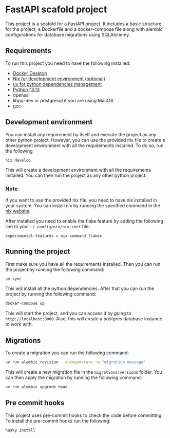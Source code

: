 # FastAPI scafold project

This project is a scafold for a FastAPI project. It includes a basic structure for the project, a Dockerfile and a 
docker-compose file along with alembic configurations for database migrations using SQLAlchemy.

## Requirements

To run this project you need to have the following installed:

- [Docker Desktop](https://docs.docker.com/desktop/)
- [Nix for development environment (optional)](https://nixos.org/download/)
- [uv for python dependencies management](https://docs.astral.sh/uv/getting-started/installation/)
- [Python ^3.13](https://www.python.org/downloads/)
- openssl
- libpq-dev or postgresql if you are using MacOS
- gcc

## Development environment

You can install any requirement by itself and execute the project as any other python project. However, you can use the
provided nix file to create a development environment with all the requirements installed. To do so, run the following

```bash
nix develop
```

This will create a development environment with all the requirements installed. You can then run the project as any other
python project.

### Note

If you want to use the provided nix file, you need to have nix installed in your system. You can install nix by running 
the specified command in the [nix website](https://nixos.org/download/).

After installed you need to enable the flake feature by adding the following line to your `~/.config/nix/nix.conf` file:

```text
experimental-features = nix-command flakes
```

## Running the project

First make sure you have all the requirements installed. Then you can run the project by running the following command:

```bash
uv sync
```

This will install all the python dependencies. After that you can run the project by running the following command:

```bash
docker-compose up
```

This will start the project, and you can access it by going to `http://localhost:8000`. Also, this will create a 
postgres database instance to work with.

## Migrations

To create a migration you can run the following command:

```bash
uv run alembic revision --autogenerate -m "migration message"
```

This will create a new migration file in the `migrations/versions` folder. You can then apply the migration by running
the following command:

```bash
uv run alembic upgrade head
```

## Pre commit hooks

This project uses pre-commit hooks to check the code before committing. To install the pre-commit hooks run the following:

```bash
husky install
```
